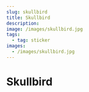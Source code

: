 ```yaml
---
slug: skullbird
title: Skullbird
description:
image: /images/skullbird.jpg
tags:
  - tag: sticker
images:
  - /images/skullbird.jpg
---
```


# Skullbird
